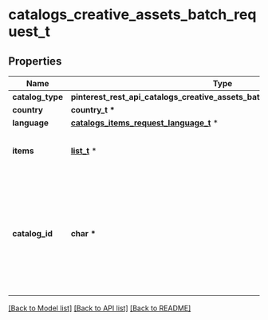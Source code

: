 # catalogs_creative_assets_batch_request_t

## Properties
Name | Type | Description | Notes
------------ | ------------- | ------------- | -------------
**catalog_type** | **pinterest_rest_api_catalogs_creative_assets_batch_request_CATALOGTYPE_e** |  | 
**country** | **country_t \*** |  | 
**language** | [**catalogs_items_request_language_t**](catalogs_items_request_language.md) \* |  | 
**items** | [**list_t**](catalogs_creative_assets_batch_item.md) \* | Array with creative assets item operations | 
**catalog_id** | **char \*** | Catalog id pertaining to the creative assets item. If not provided, default to oldest creative assets catalog | [optional] 

[[Back to Model list]](../README.md#documentation-for-models) [[Back to API list]](../README.md#documentation-for-api-endpoints) [[Back to README]](../README.md)


